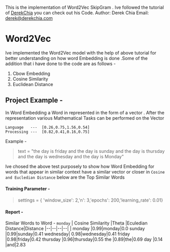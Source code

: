This is the implementation of Word2Vec SkipGram . Ive followed the tutorial of [DerekChia](https://github.com/DerekChia/word2vec_numpy) you can check out his Code. 
Author: Derek Chia
Email: derek@derekchia.com

# Word2Vec
Ive implemented the Word2Vec model with the help of above tutorial for better understanding on how word Embedding is done .Some of the addition that i have done to the code are as follows -

 1. Cbow Embedding
 2. Cosine Similarity
 3. Euclidean Distance 

## Project Example - 
In Word Embedding a Word in represented in the form of a vector . After the representation various Mathematical Tasks can be performed on the Vector 

    Language   ---  [0.26,0.75,1.56,0.54]
    Processing ---  [0.82,0.41,0.16,0.75]
  
Example  - 


> text = "the day is friday and the day is sunday and the day is thursday and the day is wednesday and the day is Monday"

Ive chosed the above test purposely to show how Word Embedding for words that appear in similar context have a similar vector or closer in `Cosine and Eucledian Distance` below are the Top Similar Words

#### Training Parameter -

> settings = {	'window_size': 2,'n': 3,'epochs': 200,'learning_rate': 0.01}

#### Report -
Similar Words to Word - `monday`
| Cosine Similarity |Theta |Eculedian Distance|Distance
|--|--|--|--|
| monday |0.99|monday|0.0
sunday |0.99|sunday|0.41
wednesday| 0.98|wednesday|0.41
friday |0.98|friday|0.42
thursday |0.96|thursday|0.55
the |0.89|the|0.69
day |0.14 |and|2.83

  

    
    
    

